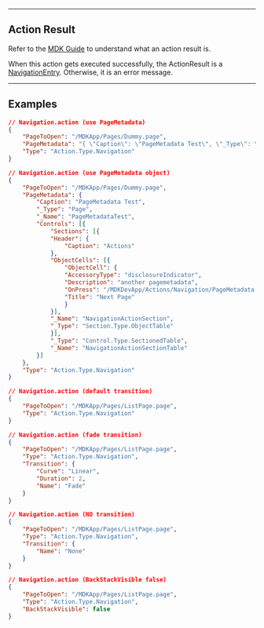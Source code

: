 
----
## Action Result
Refer to the [MDK Guide](https://help.sap.com/doc/f53c64b93e5140918d676b927a3cd65b/Cloud/en-US/docs-en/guides/getting-started/mdk/development/action-binding-and-result.html#action-results) to understand what an action result is.

When this action gets executed successfully, the ActionResult is a [NavigationEntry](https://docs.nativescript.org/api-reference/interfaces/_ui_frame_.navigationentry). Otherwise, it is an error message.

----
## Examples

```json
// Navigation.action (use PageMetadata)
{
    "PageToOpen": "/MDKApp/Pages/Dummy.page",
    "PageMetadata": "{ \"Caption\": \"PageMetadata Test\", \"_Type\": \"Page\", \"_Name\": \"PageMetadataTest\", \"Controls\": [ { \"Sections\": [ { \"Header\": { \"Caption\": \"Actions\" }, \"ObjectCells\": [ {  \"ObjectCell\": { \"AccessoryType\": \"disclosureIndicator\", \"Description\": \"another pagemetadata\", \"OnPress\": \"/MDKDevApp/Actions/Navigation/PageMetadata.action\", \"Title\": \"Next Page\" } } ], \"_Name\": \"NavigationActionSection\", \"_Type\": \"Section.Type.ObjectTable\" } ], \"_Type\": \"Control.Type.SectionedTable\", \"_Name\": \"NavigationActionSectionTable\" } ] }",
    "Type": "Action.Type.Navigation"
}
```

```json
// Navigation.action (use PageMetadata object)
{
    "PageToOpen": "/MDKApp/Pages/Dummy.page",
    "PageMetadata": {
        "Caption": "PageMetadata Test",
        "_Type": "Page",
        "_Name": "PageMetadataTest",
        "Controls": [{
            "Sections": [{
            "Header": {
                "Caption": "Actions"
            },
            "ObjectCells": [{
                "ObjectCell": {
                "AccessoryType": "disclosureIndicator",
                "Description": "another pagemetadata",
                "OnPress": "/MDKDevApp/Actions/Navigation/PageMetadata.action",
                "Title": "Next Page"
                }
            }],
            "_Name": "NavigationActionSection",
            "_Type": "Section.Type.ObjectTable"
            }],
            "_Type": "Control.Type.SectionedTable",
            "_Name": "NavigationActionSectionTable"
        }]
    },
    "Type": "Action.Type.Navigation"
}
```

```json
// Navigation.action (default transition)
{
    "PageToOpen": "/MDKApp/Pages/ListPage.page",
    "Type": "Action.Type.Navigation"
}
```

```json
// Navigation.action (fade transition)
{
    "PageToOpen": "/MDKApp/Pages/ListPage.page",
    "Type": "Action.Type.Navigation",
    "Transition": {
        "Curve": "Linear",
        "Duration": 2,
        "Name": "Fade"
    }
}
```

```json
// Navigation.action (NO transition)
{
    "PageToOpen": "/MDKApp/Pages/ListPage.page",
    "Type": "Action.Type.Navigation",
    "Transition": {
        "Name": "None"
    }
}
```

```json
// Navigation.action (BackStackVisible false)
{
    "PageToOpen": "/MDKApp/Pages/ListPage.page",
    "Type": "Action.Type.Navigation",
    "BackStackVisible": false
}
```
